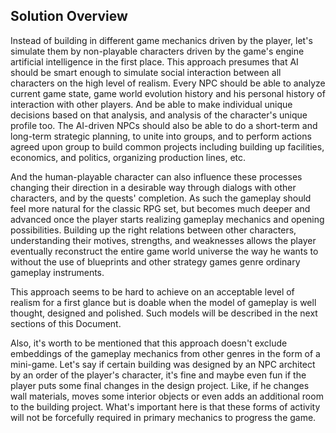 ## Solution Overview

Instead of building in different game mechanics driven by the player, let's simulate them by non-playable characters driven by the game's engine artificial intelligence in the first place. This approach presumes that AI should be smart enough to simulate social interaction between all characters on the high level of realism. Every NPC should be able to analyze current game state, game world evolution history and his personal history of interaction with other players. And be able to make individual unique decisions based on that analysis, and analysis of the character's unique profile too. The AI-driven NPCs should also be able to do a short-term and long-term strategic planning, to unite into groups, and to perform actions agreed upon group to build common projects including building up facilities, economics, and politics, organizing production lines, etc.

And the human-playable character can also influence these processes changing their direction in a desirable way through dialogs with other characters, and by the quests' completion. As such the gameplay should feel more natural for the classic RPG set, but becomes much deeper and advanced once the player starts realizing gameplay mechanics and opening possibilities. Building up the right relations between other characters, understanding their motives, strengths, and weaknesses allows the player eventually reconstruct the entire game world universe the way he wants to without the use of blueprints and other strategy games genre ordinary gameplay instruments.

This approach seems to be hard to achieve on an acceptable level of realism for a first glance but is doable when the model of gameplay is well thought, designed and polished. Such models will be described in the next sections of this Document.

Also, it's worth to be mentioned that this approach doesn't exclude embeddings of the gameplay mechanics from other genres in the form of a mini-game. Let's say if certain building was designed by an NPC architect by an order of the player's character, it's fine and maybe even fun if the player puts some final changes in the design project. Like, if he changes wall materials, moves some interior objects or even adds an additional room to the building project. What's important here is that these forms of activity will not be forcefully required in primary mechanics to progress the game.
